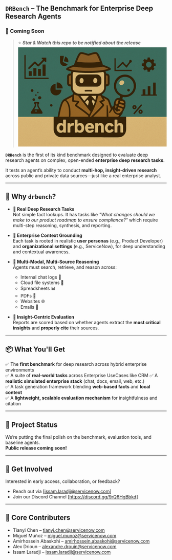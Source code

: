 ## `DRBench` – The Benchmark for Enterprise Deep Research Agents
### 🚀 Coming Soon 
> ⭐ _**Star & Watch this repo to be notified about the release**_
![drbench_banner.png](drbench_banner.png)


**`DRBench`** is the first of its kind benchmark designed to evaluate deep research agents on complex, open-ended **enterprise deep research tasks**.

It tests an agent’s ability to conduct **multi-hop, insight-driven research** across public and private data sources—just like a real enterprise analyst.

---

## 🧠 Why `drbench`?

- **🔎 Real Deep Research Tasks**  
  Not simple fact lookups. It has tasks like _"What changes should we make to our product roadmap to ensure compliance?"_ which require multi-step reasoning, synthesis, and reporting.

- **🏢 Enterprise Context Grounding**  
  Each task is rooted in realistic **user personas** (e.g., Product Developer) and **organizational settings** (e.g., ServiceNow), for deep understanding and contextual awareness.

- **🧩 Multi-Modal, Multi-Source Reasoning**  
  Agents must search, retrieve, and reason across:
  - Internal chat logs 💬  
  - Cloud file systems 📂  
  - Spreadsheets 📊  
  - PDFs 📄  
  - Websites 🌐  
  - Emails 📧

- **🧠 Insight-Centric Evaluation**  
  Reports are scored based on whether agents extract the **most critical insights** and **properly cite** their sources.

---

## 📦 What You'll Get

✅ The **first benchmark** for deep research across hybrid enterprise environments  
✅ A suite of **real-world tasks** across Enterprise UseCases like CRM
✅ A **realistic simulated enterprise stack** (chat, docs, email, web, etc.)  
✅ A task generation framework blending **web-based facts** and **local context**  
✅ A **lightweight, scalable evaluation mechanism** for insightfulness and citation

---

## 🧪 Project Status

We’re putting the final polish on the benchmark, evaluation tools, and baseline agents.  
**Public release coming soon!**

---

## 🤝 Get Involved

Interested in early access, collaboration, or feedback?  
- Reach out via [issam.laradji@servicenow.com]
- Join our Discord Channel [https://discord.gg/9rQ6HgBbkd]

---

## 🤝 Core Contributers

- Tianyi Chen – <tianyi.chen@servicenow.com>  
- Miguel Muñoz – <miguel.munoz@servicenow.com>  
- Amirhossein Abaskohi – <amirhossein.abaskohi@servicenow.com>  
- Alex Drioun – <alexandre.drouin@servicenow.com>  
- Issam Laradji – <issam.laradji@servicenow.com>
